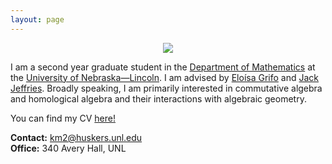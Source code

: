 ```yaml
---
layout: page
---
```


<div align="center">
	<img src="IMG_1829.heic"> 
</div>

I am a second year graduate student in the [Department of Mathematics](https://math.unl.edu) at the [University of Nebraska—Lincoln](https://www.unl.edu). I am advised by [Eloísa Grifo](https://eloisagrifo.github.io) and [Jack Jeffries](https://jack-jeffries.github.io). Broadly speaking, I am primarily interested in commutative algebra and homological algebra and their interactions with algebraic geometry. 

You can find my CV [here!](kesavan.pdf)

**Contact:** km2@huskers.unl.edu <br/>
**Office:** 340 Avery Hall, UNL





